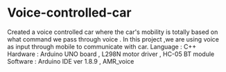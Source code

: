 # Voice-controlled-car
Created a voice controlled car where the car's mobility is totally based on what command we pass through voice . In this project ,we are using voice as input through mobile to communicate with car.
Language : C++
Hardware : Arduino UNO board , L298N motor driver , HC-05 BT module
Software : Arduino IDE ver 1.8.9 , AMR_voice
